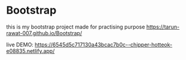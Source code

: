 # Bootstrap
this is my bootstrap project made for practising purpose
https://tarun-rawat-007.github.io/Bootstrap/

live DEMO:
https://6545d5c717130a43bcac7b0c--chipper-hotteok-e08835.netlify.app/
